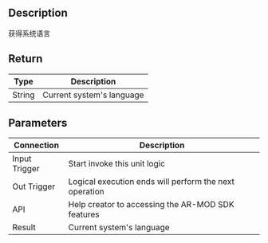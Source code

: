 ## Description

获得系统语言

## Return

| Type   | Description               |
| ------ | ------------------------- |
| String | Current system's language |

## Parameters

| Connection    | Description                                            |
| ------------- | ------------------------------------------------------ |
| Input Trigger | Start invoke this unit logic                           |
| Out Trigger   | Logical execution ends will perform the next operation |
| API           | Help creator to accessing the AR-MOD SDK features      |
| Result        | Current system's language                              |
